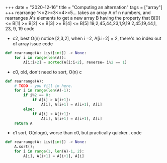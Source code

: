 +++ 
date = "2020-12-16"
title = "Computing an alternation"
tags = ["array"]
+++
rearrange
1<=2>=3<=4>=5...
takes an array A of n numbers, and rearranges A's elements to get a new array B having the property that B[0] <= B[1] >= B[2] <= B[3] >= B[4] <= B[5]
19,2,45,44,23,1,9,19
2,45,19,44,1, 23, 9, 19
code
- c2, best O(n)
  notice [2,3,2], when i =2, A[i:i+2] = 2, there's no index out of array issue
  code
```python
def rearrange(A: List[int]) -> None:
    for i in range(len(A)):
        A[i:i+2] = sorted(A[i:i+2], reverse= i%2 == 1)
```
- c0, old, don't need to sort, O(n)
  c
```python
def rearrange(A):
    # TODO - you fill in here.
    for i in range(len(A)-1):
        if i%2 == 0:
            if A[i] > A[i+1]:
                A[i], A[i+1] = A[i+1], A[i]
        else:
            if A[i] < A[i+1]:
                A[i], A[i+1] = A[i+1], A[i]
    return A
```
- c1 sort, O(nlogn), worse than c0, but practically quicker..
  code
```python
def rearrange(A: List[int]) -> None:
    A.sort();
    for i in range(1, len(A)-1, 2):
        A[i], A[i+1] = A[i+1], A[i]
```

